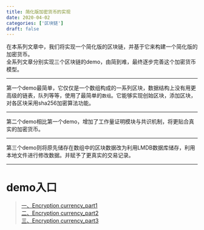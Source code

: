 ```yaml
---
title: 简化版加密货币的实现
date: 2020-04-02
categories: ['区块链']
draft: false
---
```


在本系列文章中，我们将实现一个简化版的区块链，并基于它来构建一个简化版的加密货币。  
全系列文章分别实现三个区块链的demo，由简到难，最终逐步完善这个加密货币模型。  
***
第一个demo最简单，它仅仅是一个数组构成的一系列区块，数据结构上没有用更高级的链表，队列等等，使用了最简单的`数组`。它能够实现创始区块，添加区块，对各区块采用sha256加密算法功能。  
***
第二个demo相比第一个demo，增加了工作量证明模块与共识机制，将更贴合真实的加密货币。
***
第三个demo则将原先储存在数组中的区块数据改为利用LMDB数据库储存，利用本地文件进行修改数据。并赋予了更真实的交易记录。
***
# demo入口
>[一、Encryption currency_part1](https://hutuazhi.github.io/article/blockchain/EncCur_part1.html)  
>[二、Encryption currency_part2](https://www.jianshu.com/p/b3dc9ca82dc2#fnref2)  
>[三、Encryption currency_part3](https://www.jianshu.com/p/b3dc9ca82dc2#fnref3)  


